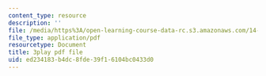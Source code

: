 ```yaml
---
content_type: resource
description: ''
file: /media/https%3A/open-learning-course-data-rc.s3.amazonaws.com/14-73-the-challenge-of-world-poverty-spring-2011/ed234183b4dc8fde39f16104bc0433d0_b0VOqHiq5zU.pdf
file_type: application/pdf
resourcetype: Document
title: 3play pdf file
uid: ed234183-b4dc-8fde-39f1-6104bc0433d0
---
```

